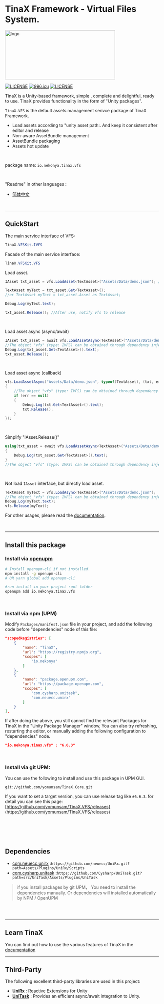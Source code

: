 # TinaX Framework - Virtual Files System.

<img src="https://github.com/yomunsam/TinaX.Core/raw/master/readme_res/logo.png" width = "360" height = "160" alt="logo" align=center />

[![LICENSE](https://img.shields.io/badge/license-NPL%20(The%20996%20Prohibited%20License)-blue.svg)](https://github.com/996icu/996.ICU/blob/master/LICENSE)
<a href="https://996.icu"><img src="https://img.shields.io/badge/link-996.icu-red.svg" alt="996.icu"></a>
[![LICENSE](https://camo.githubusercontent.com/890acbdcb87868b382af9a4b1fac507b9659d9bf/68747470733a2f2f696d672e736869656c64732e696f2f62616467652f6c6963656e73652d4d49542d626c75652e737667)](https://github.com/yomunsam/TinaX/blob/master/LICENSE)

<!-- [![LICENSE](https://camo.githubusercontent.com/3867ce531c10be1c59fae9642d8feca417d39b58/68747470733a2f2f696d672e736869656c64732e696f2f6769746875622f6c6963656e73652f636f6f6b6965592f596561726e696e672e737667)](https://github.com/yomunsam/TinaX/blob/master/LICENSE) -->

TinaX is a Unity-based framework, simple , complete and delightful, ready to use. TinaX provides functionality in the form of "Unity packages". 

`TinaX.VFS` is the default assets management serivce package of TinaX Framework.

- Load assets according to "unity asset path:. And keep it consistent after editor and release
- Non-aware AssetBundle management
- AssetBundle packaging
- Assets hot update

<br>

package name: `io.nekonya.tinax.vfs`

<br>

"Readme" in other languages :

- [简体中文](README_CN.md)

<br>

------

## QuickStart

The main service interface of VFS:

``` csharp
TinaX.VFSKit.IVFS
```
Facade of the main service interface:

``` csharp
TinaX.VFSKit.VFS
```


Load asset.

``` csharp 
IAsset txt_asset = vfs.LoadAsset<TextAsset>("Assets/Data/demo.json"); //The object "vfs" (type: IVFS) can be obtained through dependency injection. or use facade.

TextAsset myText = txt_asset.Get<TextAsset>();
//or TextAsset myText = txt_asset.Asset as TextAsset;

Debug.Log(myText.text);

txt_asset.Release(); //After use, notify vfs to release
```

<br>

Load asset async (async/await)

``` csharp
IAsset txt_asset = await vfs.LoadAssetAsync<TextAsset>("Assets/Data/demo.json")
//The object "vfs" (type: IVFS) can be obtained through dependency injection. or use facade.
Debug.Log(txt_asset.Get<TextAsset>().text);
txt_asset.Release();
```

<br>

Load asset async (callback)

``` csharp
vfs.LoadAssetAsync("Assets/Data/demo.json", typeof(TextAsset), (txt, err) =>
{
    //The object "vfs" (type: IVFS) can be obtained through dependency injection. or use facade.
    if (err == null)
    {
        Debug.Log(txt.Get<TextAsset>().text);
        txt.Release();
    }
});
```

<br>

Simplify "IAsset.Release()"

``` csharp
using(txt_asset = await vfs.LoadAssetAsync<TextAsset>("Assets/Data/demo.json"))
{
    Debug.Log(txt_asset.Get<TextAsset>().text);
}
//The object "vfs" (type: IVFS) can be obtained through dependency injection. or use facade.
```

<br>

Not load `IAsset` interface, but directly load asset.

``` csharp
TextAsset myText = vfs.LoadAsync<TextAsset>("Assets/Data/demo.json");
//The object "vfs" (type: IVFS) can be obtained through dependency injection. or use facade.
Debug.Log(myText.text);
vfs.Release(myText);
```

For other usages, please read the [documentation](https://tinax.corala.space).

<br>

------

## Install this package

### Install via [openupm](https://openupm.com/)

``` bash
# Install openupm-cli if not installed.
npm install -g openupm-cli
# OR yarn global add openupm-cli

#run install in your project root folder
openupm add io.nekonya.tinax.vfs
```

<br>

### Install via npm (UPM)

Modify `Packages/manifest.json` file in your project, and add the following code before "dependencies" node of this file:

``` json
"scopedRegistries": [
    {
        "name": "TinaX",
        "url": "https://registry.npmjs.org",
        "scopes": [
            "io.nekonya"
        ]
    },
    {
        "name": "package.openupm.com",
        "url": "https://package.openupm.com",
        "scopes": [
            "com.cysharp.unitask",
            "com.neuecc.unirx"
        ]
    }
],
```

If after doing the above, you still cannot find the relevant Packages for TinaX in the "Unity Package Manager" window, You can also try refreshing, restarting the editor, or manually adding the following configuration to "dependencies" node.

``` json
"io.nekonya.tinax.vfs" : "6.6.3"
```

<br>

### Install via git UPM:

You can use the following to install and use this package in UPM GUI.  

```
git://github.com/yomunsam/TinaX.Core.git
```

If you want to set a target version, you can use release tag like `#6.6.3`. for detail you can see this page: [https://github.com/yomunsam/TinaX.VFS/releases](https://github.com/yomunsam/TinaX.VFS/releases)



<br><br>
------

## Dependencies

- [com.neuecc.unirx](https://github.com/neuecc/UniRx#upm-package) :`https://github.com/neuecc/UniRx.git?path=Assets/Plugins/UniRx/Scripts`
- [com.cysharp.unitask](https://github.com/Cysharp/UniTask#install-via-git-url) :`https://github.com/Cysharp/UniTask.git?path=src/UniTask/Assets/Plugins/UniTask`

> if you install packages by git UPM， You need to install the dependencies manually. Or dependencies will installed automatically by NPM / OpenUPM

<br><br>

------

## Learn TinaX

You can find out how to use the various features of TinaX in the [documentation](https://tinax.corala.space)

------

## Third-Party

The following excellent third-party libraries are used in this project:

- **[UniRx](https://github.com/neuecc/UniRx)** : Reactive Extensions for Unity
- **[UniTask](https://github.com/Cysharp/UniTask)** : Provides an efficient async/await integration to Unity.
